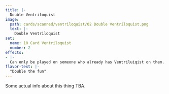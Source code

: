 ```yaml
---
title: |-
  Double Ventriloquist
image: 
  path: cards/scanned/ventriloquist/02 Double Ventriloquist.png
  text: |-
    Double Ventriloquist
set:
  name: 10 Card Ventriloquist
  number: 2
effects: 
- |-
  Can only be played on someone who already has Ventriluiqist on them. They must now do sock puppets on both hands.
flavor-text: |-
  "Double the fun"
---
```

Some actual info about this thing TBA.
